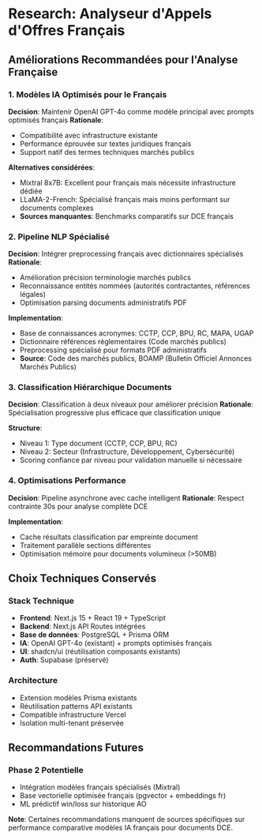 # Research: Analyseur d'Appels d'Offres Français

## Améliorations Recommandées pour l'Analyse Française

### 1. Modèles IA Optimisés pour le Français

**Decision**: Maintenir OpenAI GPT-4o comme modèle principal avec prompts optimisés français
**Rationale**: 
- Compatibilité avec infrastructure existante
- Performance éprouvée sur textes juridiques français
- Support natif des termes techniques marchés publics

**Alternatives considérées**:
- Mixtral 8x7B: Excellent pour français mais nécessite infrastructure dédiée
- LLaMA-2-French: Spécialisé français mais moins performant sur documents complexes
- **Sources manquantes**: Benchmarks comparatifs sur DCE français

### 2. Pipeline NLP Spécialisé

**Decision**: Intégrer preprocessing français avec dictionnaires spécialisés
**Rationale**:
- Amélioration précision terminologie marchés publics
- Reconnaissance entités nommées (autorités contractantes, références légales)
- Optimisation parsing documents administratifs PDF

**Implementation**:
- Base de connaissances acronymes: CCTP, CCP, BPU, RC, MAPA, UGAP
- Dictionnaire références réglementaires (Code marchés publics)
- Preprocessing spécialisé pour formats PDF administratifs
- **Source**: Code des marchés publics, BOAMP (Bulletin Officiel Annonces Marchés Publics)

### 3. Classification Hiérarchique Documents

**Decision**: Classification à deux niveaux pour améliorer précision
**Rationale**: Spécialisation progressive plus efficace que classification unique

**Structure**:
- Niveau 1: Type document (CCTP, CCP, BPU, RC)
- Niveau 2: Secteur (Infrastructure, Développement, Cybersécurité)
- Scoring confiance par niveau pour validation manuelle si nécessaire

### 4. Optimisations Performance

**Decision**: Pipeline asynchrone avec cache intelligent
**Rationale**: Respect contrainte 30s pour analyse complète DCE

**Implementation**:
- Cache résultats classification par empreinte document
- Traitement parallèle sections différentes
- Optimisation mémoire pour documents volumineux (>50MB)

## Choix Techniques Conservés

### Stack Technique
- **Frontend**: Next.js 15 + React 19 + TypeScript
- **Backend**: Next.js API Routes intégrées
- **Base de données**: PostgreSQL + Prisma ORM
- **IA**: OpenAI GPT-4o (existant) + prompts optimisés français
- **UI**: shadcn/ui (réutilisation composants existants)
- **Auth**: Supabase (préservé)

### Architecture
- Extension modèles Prisma existants
- Réutilisation patterns API existants
- Compatible infrastructure Vercel
- Isolation multi-tenant préservée

## Recommandations Futures

### Phase 2 Potentielle
- Intégration modèles français spécialisés (Mixtral)
- Base vectorielle optimisée français (pgvector + embeddings fr)
- ML prédictif win/loss sur historique AO

**Note**: Certaines recommandations manquent de sources spécifiques sur performance comparative modèles IA français pour documents DCE.
